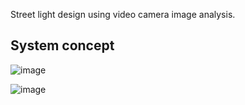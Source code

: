 Street light design using video camera image analysis.

 ## System concept
 ![image](https://github.com/DominikZurawski/Analiza-obrazu/assets/38438473/503edf07-9695-4fe4-b1da-096e760b51b0)

 ![image](https://github.com/DominikZurawski/Analiza-obrazu/assets/38438473/b8767c8c-d1ac-4980-9d99-d7b4677a0969)

